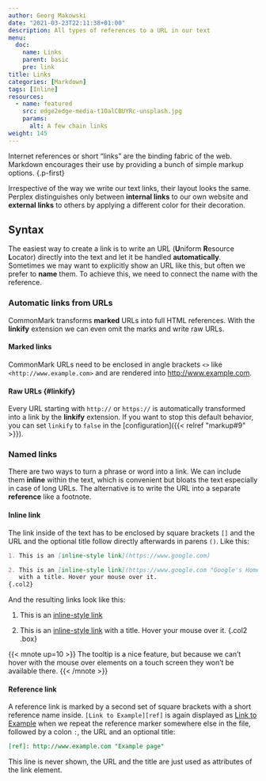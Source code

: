 ```yaml
---
author: Georg Makowski
date: "2021-03-23T22:11:38+01:00"
description: All types of references to a URL in our text
menu:
  doc:
    name: Links
    parent: basic
    pre: link
title: Links
categories: [Markdown]
tags: [Inline]
resources: 
  - name: featured
    src: edge2edge-media-t1OalCBUYRc-unsplash.jpg
    params:
      alt: A few chain links
weight: 145
---
```


Internet references or short “links” are the binding fabric of the web. Markdown encourages their use by providing a bunch of simple markup options.
{.p-first} <!--more-->

Irrespective of the way we write our text links, their layout looks the same. Perplex distinguishes only between **internal links** to our own website and **external links** to others by applying a different color for their decoration.

## Syntax

The easiest way to create a link is to write an URL (**U**niform **R**esource **L**ocator) directly into the text and let it be handled **automatically**. Sometimes we may want to explicitly show an URL like this, but often we prefer to **name** them. To achieve this, we need to connect the name with the reference.

### Automatic links from URLs

CommonMark transforms **marked** URLs into full HTML references. With the **linkify** extension we can even omit the marks and write raw URLs.

#### Marked links

CommonMark URLs need to be enclosed in angle brackets `<>` like `<http://www.example.com>` and are rendered into <http://www.example.com>.

#### Raw URLs {#linkify}

Every URL starting with `http://` or `https://` is automatically transformed into a link by the **linkify** extension. If you want to stop this default behavior, you can set `linkify` to `false` in the [configuration]({{< relref "markup#9" >}}).  

### Named links

There are two ways to turn a phrase or word into a link. We can include them **inline** within the text, which is convenient but bloats the text especially in case of long URLs. The alternative is to write the URL into a separate **reference** like a footnote.

#### Inline link

The link inside of the text has to be enclosed by square brackets `[]` and the
URL and the optional title follow directly afterwards in parens `()`. Like this:

```md
1. This is an [inline-style link](https://www.google.com)

2. This is an [inline-style link](https://www.google.com "Google's Homepage")
   with a title. Hover your mouse over it.
{.col2}
```

And the resulting links look like this:

1. This is an [inline-style link](https://www.google.com)

2. This is an [inline-style link](https://www.google.com "Google's Homepage") with a title. Hover your mouse over it.
{.col2 .box}

{{< mnote up=10 >}}
The tooltip is a nice feature, but because we can’t hover with the mouse over elements on a touch screen they won’t be available there.
{{< /mnote >}}

#### Reference link

A reference link is marked by a second set of square brackets with a short reference name inside. `[Link to Example][ref]` is again displayed as [Link to Example][ref] when we repeat the reference marker somewhere else in the file, followed by a colon `:`, the URL and an optional title:

```md
[ref]: http://www.example.com "Example page"
```

This line is never shown, the URL and the title are just used as attributes of the link element.

[ref]: http://www.example.com "Example page"
